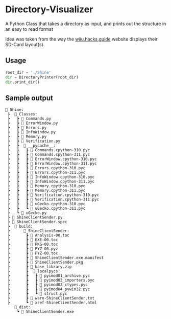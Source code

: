 # Directory-Visualizer
A Python Class that takes a directory as input, and prints out the structure in an easy to read format

Idea was taken from the way the [wiiu.hacks.guide](https://wiiu.hacks.guide) website displays their SD-Card layout(s).

## Usage

```python
root_dir = './Shine'
dir = DirectoryPrinter(root_dir)
dir.print_dir()
```

## Sample output

```text
📂 Shine:
 ┣  📂 Classes:
 ┣   ┣ 📜 Commands.py
 ┣   ┣ 📜 ErrorWindow.py
 ┣   ┣ 📜 Errors.py
 ┣   ┣ 📜 InfoWindow.py
 ┣   ┣ 📜 Memory.py
 ┣   ┣ 📜 Verification.py
 ┣   ┣  📂 __pycache__:
 ┣   ┣   ┣ 📜 Commands.cpython-310.pyc
 ┣   ┣   ┣ 📜 Commands.cpython-311.pyc
 ┣   ┣   ┣ 📜 ErrorWindow.cpython-310.pyc
 ┣   ┣   ┣ 📜 ErrorWindow.cpython-311.pyc
 ┣   ┣   ┣ 📜 Errors.cpython-310.pyc
 ┣   ┣   ┣ 📜 Errors.cpython-311.pyc
 ┣   ┣   ┣ 📜 InfoWindow.cpython-310.pyc
 ┣   ┣   ┣ 📜 InfoWindow.cpython-311.pyc
 ┣   ┣   ┣ 📜 Memory.cpython-310.pyc
 ┣   ┣   ┣ 📜 Memory.cpython-311.pyc
 ┣   ┣   ┣ 📜 Verification.cpython-310.pyc
 ┣   ┣   ┣ 📜 Verification.cpython-311.pyc
 ┣   ┣   ┣ 📜 uGecko.cpython-310.pyc
 ┣   ┣   ┗ 📜 uGecko.cpython-311.pyc
 ┣   ┗ 📜 uGecko.py
 ┣ 📜 ShineClientSender.py
 ┣ 📜 ShineClientSender.spec
 ┣  📂 build:
 ┣      📂 ShineClientSender:
 ┣       ┣ 📜 Analysis-00.toc
 ┣       ┣ 📜 EXE-00.toc
 ┣       ┣ 📜 PKG-00.toc
 ┣       ┣ 📜 PYZ-00.pyz
 ┣       ┣ 📜 PYZ-00.toc
 ┣       ┣ 📜 ShineClientSender.exe.manifest
 ┣       ┣ 📜 ShineClientSender.pkg
 ┣       ┣ 📜 base_library.zip
 ┣       ┣  📂 localpycs:
 ┣       ┣   ┣ 📜 pyimod01_archive.pyc
 ┣       ┣   ┣ 📜 pyimod02_importers.pyc
 ┣       ┣   ┣ 📜 pyimod03_ctypes.pyc
 ┣       ┣   ┣ 📜 pyimod04_pywin32.pyc
 ┣       ┣   ┗ 📜 struct.pyc
 ┣       ┣ 📜 warn-ShineClientSender.txt
 ┣       ┗ 📜 xref-ShineClientSender.html
    📂 dist:
     ┗ 📜 ShineClientSender.exe
```
